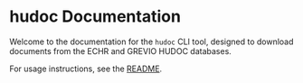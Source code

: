 # hudoc Documentation

Welcome to the documentation for the `hudoc` CLI tool, designed to download documents from the ECHR and GREVIO HUDOC databases.

For usage instructions, see the [README](../README.md).
